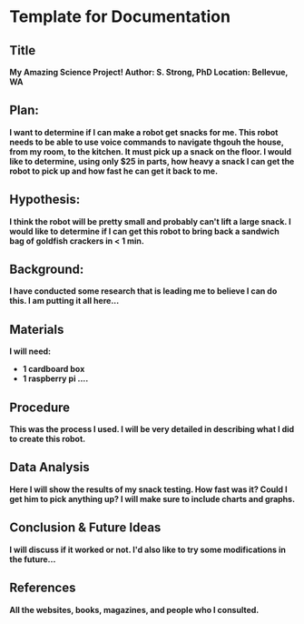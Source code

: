 # Template for Documentation

## Title

<b>My Amazing Science Project!<b>
Author: S. Strong, PhD
Location: Bellevue, WA

## Plan:

I want to determine if I can make a robot get snacks for me. This robot needs to be able to use voice commands to navigate thgouh the house, from my room, to the kitchen. It must pick up a snack on the floor. I would like to determine, using only $25 in parts, how heavy a snack I can get the robot to pick up and how fast he can get it back to me.

## Hypothesis:

I think the robot will be pretty small and probably can't lift a large snack. I would like to determine if I can get this robot to bring back a sandwich bag of goldfish crackers in < 1 min.

## Background:

I have conducted some research that is leading me to believe I can do this. I am putting it all here...

## Materials

I will need:

* 1 cardboard box
* 1 raspberry pi ....

## Procedure

This was the process I used. I will be very detailed in describing what I did to create this robot.

## Data Analysis

Here I will show the results of my snack testing. How fast was it? Could I get him to pick anything up? I will make sure to include charts and graphs.

## Conclusion & Future Ideas

I will discuss if it worked or not. I'd also like to try some modifications in the future...

## References

All the websites, books, magazines, and people who I consulted.
